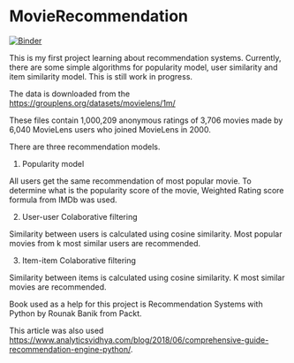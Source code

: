 # MovieRecommendation

[![Binder](https://mybinder.org/badge_logo.svg)](https://mybinder.org/v2/gh/MarijaStanojcic/MovieRecommendation/master)

This is my first project learning about recommendation systems. Currently, there are some simple algorithms for popularity model, user similarity and item similarity model. This is still work in progress.

The data is downloaded from the https://grouplens.org/datasets/movielens/1m/

These files contain 1,000,209 anonymous ratings of 3,706 movies made by 6,040 MovieLens users who joined MovieLens in 2000.

There are three recommendation models. 

1. Popularity model

All users get the same recommendation of most popular movie. To determine what is the popularity score of the movie, Weighted Rating score formula from IMDb was used.

2. User-user Colaborative filtering 

Similarity between users is calculated using cosine similarity. Most popular movies from k most similar users are recommended. 

3. Item-item Colaborative filtering

Similarity between items is calculated using cosine  similarity. K most similar movies are recommended.

Book used as a help for this project is Recommendation Systems with Python by Rounak Banik from Packt.

This article was also used https://www.analyticsvidhya.com/blog/2018/06/comprehensive-guide-recommendation-engine-python/.
